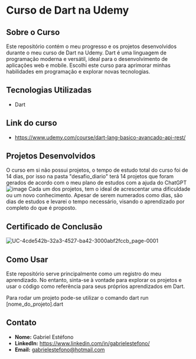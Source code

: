 # Curso de Dart na Udemy

## Sobre o Curso

Este repositório contém o meu progresso e os projetos desenvolvidos durante o meu curso de Dart na Udemy. Dart é uma linguagem de programação moderna e versátil, ideal para o desenvolvimento de aplicações web e mobile. Escolhi este curso para aprimorar minhas habilidades em programação e explorar novas tecnologias.

## Tecnologias Utilizadas

- Dart

## Link do curso

- https://www.udemy.com/course/dart-lang-basico-avancado-api-rest/

## Projetos Desenvolvidos

O curso em si não possui projetos, o tempo de estudo total do curso foi de 14 dias, por isso na pasta "desafio_diario" terá 14 projetos que foram gerados de acordo com o meu plano de estudos com a ajuda do ChatGPT
![image](https://github.com/gabrielestefono/curso_dart/assets/104292192/9c962cc4-b5a6-456d-9825-ff876dcc3c03)
Cada um dos projetos, tem o ideal de acrescentar uma dificuldade ou um novo conhecimento. Apesar de serem numerados como dias, são dias de estudos e levarei o tempo necessário, visando o aprendizado por completo do que é proposto.

## Certificado de Conclusão

![UC-4cde542b-32a3-4527-ba42-3000abf2fccb_page-0001](https://github.com/gabrielestefono/curso_dart/assets/104292192/fa902028-e6e9-4c29-8d7c-154935a271d1)

## Como Usar

Este repositório serve principalmente como um registro do meu aprendizado. No entanto, sinta-se à vontade para explorar os projetos e usar o código como referência para seus próprios aprendizados em Dart.

Para rodar um projeto pode-se utilizar o comando dart run [nome_do_projeto].dart

## Contato

- **Nome:** Gabriel Estéfono
- **LinkedIn:** https://www.linkedin.com/in/gabrielestefono/
- **Email:** gabrielestefono@hotmail.com
